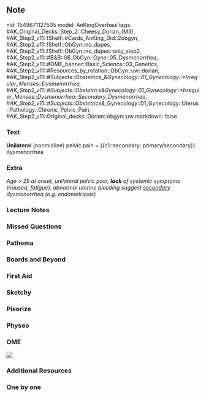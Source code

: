 ## Note
nid: 1549671127505
model: AnKingOverhaul
tags: #AK_Original_Decks::Step_2::Cheesy_Dorian_(M3), #AK_Step2_v11::!Shelf::#Cards_AnKing_Did::2obgyn, #AK_Step2_v11::!Shelf::ObGyn::no_dupes, #AK_Step2_v11::!Shelf::ObGyn::no_dupes::only_step2, #AK_Step2_v11::#B&B::06_ObGyn::Gyne::05_Dysmenorrhea, #AK_Step2_v11::#OME_banner::Basic_Science::03_Genetics, #AK_Step2_v11::#Resources_by_rotation::ObGyn::uw::dorian, #AK_Step2_v11::#Subjects::Obstetrics_&_Gynecology::01_Gynecology::*Irregular_Menses::Dysmenorrhea, #AK_Step2_v11::#Subjects::Obstetrics_&_Gynecology::01_Gynecology::*Irregular_Menses::Dysmenorrhea::Secondary_Dysmenorrhea, #AK_Step2_v11::#Subjects::Obstetrics_&_Gynecology::01_Gynecology::Uterus::Pathology::Chronic_Pelvic_Pain, #AK_Step2_v11::Original_decks::Dorian::obgyn::uw
markdown: false

### Text
<b>Unilateral</b> (nonmidline) pelvic pain =
{{c1::secondary::primary/secondary}} dysmenorrhea

### Extra
<i>Age > 25 at onset, unilateral pelvic pain, <b>lack</b> of
systemic symptoms (nausea, fatigue), abnormal uterine bleeding
suggest <u>secondary</u> dysmenorrhea (e.g. endometriosis)</i>

### Lecture Notes


### Missed Questions


### Pathoma


### Boards and Beyond


### First Aid


### Sketchy


### Pixorize


### Physeo


### OME
<div class="ome-widget">
  <a href="https://onlinemeded.org/spa/obgyn?ref=anki"><img src=
  "_OME_AnkiFlashcards_Topic_5.png"></a>
</div>

### Additional Resources


### One by one


